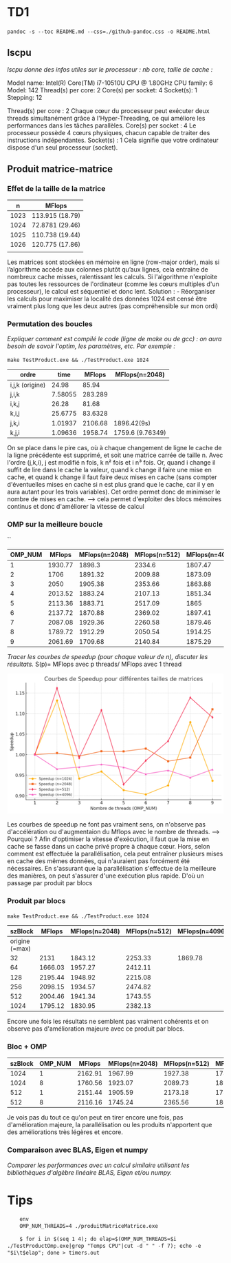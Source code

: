 
# TD1

`pandoc -s --toc README.md --css=./github-pandoc.css -o README.html`

## lscpu

*lscpu donne des infos utiles sur le processeur : nb core, taille de cache :*

 Model name:             Intel(R) Core(TM) i7-10510U CPU @ 1.80GHz
    CPU family:           6
    Model:                142
    Thread(s) per core:   2
    Core(s) per socket:   4
    Socket(s):            1
    Stepping:             12

Thread(s) per core : 2
Chaque cœur du processeur peut exécuter deux threads simultanément grâce à l'Hyper-Threading, ce qui améliore les performances dans les tâches parallèles.
Core(s) per socket : 4
Le processeur possède 4 cœurs physiques, chacun capable de traiter des instructions indépendantes.
Socket(s) : 1
Cela signifie que votre ordinateur dispose d'un seul processeur (socket).


## Produit matrice-matrice

### Effet de la taille de la matrice

  n            | MFlops
---------------|--------
1023           |113.915  (18.79)
1024           |72.8781  (29.46)
1025           |110.738  (19.44)
1026           |120.775  (17.86)
               |

Les matrices sont stockées en mémoire en ligne (row-major order), mais si l’algorithme accède aux colonnes plutôt qu’aux lignes, cela entraîne de nombreux cache misses, ralentissant les calculs.
Si l'algorithme n'exploite pas toutes les ressources de l'ordinateur (comme les cœurs multiples d'un processeur), le calcul est séquentiel et donc lent.
Solution : - Réorganiser les calculs pour maximiser la localité des données
1024 est censé être vraiment plus long que les deux autres (pas compréhensible sur mon ordi)

### Permutation des boucles

*Expliquer comment est compilé le code (ligne de make ou de gcc) : on aura besoin de savoir l'optim, les paramètres, etc. Par exemple :*

`make TestProduct.exe && ./TestProduct.exe 1024`


  ordre           | time    | MFlops  | MFlops(n=2048)
------------------|---------|---------|----------------
i,j,k (origine)   | 24.98   | 85.94   |
j,i,k             | 7.58055 | 283.289 |
i,k,j             | 26.28   | 81.68   |
k,i,j             | 25.6775 | 83.6328 |
j,k,i             | 1.01937 | 2106.68 |1896.42(9s)
k,j,i             | 1.09636 | 1958.74 |1759.6 (9.76349)


On se place dans le pire cas, où à chaque changement de ligne le cache de la ligne précédente est supprimé, et soit une matrice carrée de taille n. Avec l'ordre (j,k,i), j est modifié n fois, k n² fois et i n³ fois. Or, quand i change il suffit de lire dans le cache la valeur, quand k change il faire une mise en cache, et quand k change il faut faire deux mises en cache (sans compter d'éventuelles mises en cache si n est plus grand que le cache, car il y en aura autant pour les trois variables). Cet ordre permet donc de minimiser le nombre de mises en cache.
--> cela permet d'exploiter des blocs mémoires continus et donc d'améliorer la vitesse de calcul


### OMP sur la meilleure boucle

``

  OMP_NUM         | MFlops  | MFlops(n=2048) | MFlops(n=512)  | MFlops(n=4096)
------------------|---------|----------------|----------------|---------------
1                 |1930.77  |1898.3          |2334.6          |1807.47
2                 |1706     |1891.32         |2009.88         |1873.09
3                 |2050     |1905.38         |2353.66         |1863.88
4                 |2013.52  |1883.24         |2107.13         |1851.34
5                 |2113.36  |1883.71         |2517.09         |1865
6                 |2137.72  |1870.88         |2369.02         |1897.41
7                 |2087.08  |1929.36         |2260.58         |1879.46
8                 |1789.72  |1912.29         |2050.54         |1914.25
9                 |2061.69  |1709.68         |2140.84         |1875.29
*Tracer les courbes de speedup (pour chaque valeur de n), discuter les résultats.*
S(p)= MFlops avec p threads/ MFlops avec 1 thread
​
 

![Etude des courbes de speed up](courbes.png)

Les courbes de speedup ne font pas vraiment sens, on n'observe pas d'accélération ou d'augmentaion du Mflops avec le nombre de threads. --> Pourquoi ?
Afin d'optimiser la vitesse d'exécution, il faut que la mise en cache se fasse dans un cache privé propre à chaque cœur. Hors, selon comment est effectuée la parallélisation, cela peut entraîner plusieurs mises en cache des mêmes données, qui n'auraient pas forcément été nécessaires. En s'assurant que la parallélisation s'effectue de la meilleure des manières, on peut s'assurer d'une exécution plus rapide. D'où un passage par produit par blocs

### Produit par blocs

`make TestProduct.exe && ./TestProduct.exe 1024`

  szBlock         | MFlops  | MFlops(n=2048) | MFlops(n=512)  | MFlops(n=4096)
------------------|---------|----------------|----------------|---------------
origine (=max)    |
32                |2131     |1843.12         |2253.33         |1869.78
64                |1666.03  |1957.27         |2412.11
128               |2195.44  |1948.92         |2215.08
256               |2098.15  |1934.57         |2474.82
512               |2004.46  |1941.34         |1743.55
1024              |1795.12  |1830.95         |2382.13

Encore une fois les résultats ne semblent pas vraiment cohérents et on observe pas d'amélioration majeure avec ce produit par blocs.



### Bloc + OMP


  szBlock      | OMP_NUM | MFlops  | MFlops(n=2048) | MFlops(n=512)  | MFlops(n=4096)|
---------------|---------|---------|----------------|----------------|---------------|
1024           |  1      |2162.91  |1967.99         |1927.38         |1788.26        |
1024           |  8      |1760.56  |1923.07         |2089.73         |1894.89        |
512            |  1      |2151.44  |1905.59         |2173.18         |1730.18        |
512            |  8      |2116.16  |1745.24         |2365.56         |1868.2         |

Je vois pas du tout ce qu'on peut en tirer encore une fois, pas d'amélioration majeure, la parallélisation ou les produits n'apportent que des améliorations très légères et encore.


### Comparaison avec BLAS, Eigen et numpy

*Comparer les performances avec un calcul similaire utilisant les bibliothèques d'algèbre linéaire BLAS, Eigen et/ou numpy.*


# Tips

```
	env
	OMP_NUM_THREADS=4 ./produitMatriceMatrice.exe
```

```
    $ for i in $(seq 1 4); do elap=$(OMP_NUM_THREADS=$i ./TestProductOmp.exe|grep "Temps CPU"|cut -d " " -f 7); echo -e "$i\t$elap"; done > timers.out
```
